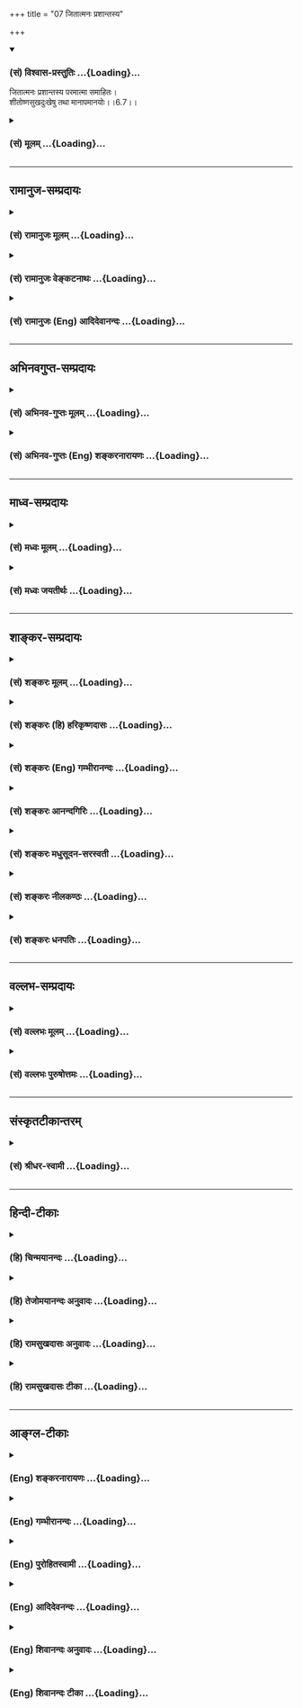 +++
title = "07 जितात्मनः प्रशान्तस्य"

+++
<div class="js_include" newlevelforh1="3" title="(सं) विश्वास-प्रस्तुतिः" unfilled url="/purANam_vaiShNavam/mahAbhAratam/06-bhIShma-parva/03-bhagavad-gItA-parva/saMskRtam/vishvAsa-prastutiH/06_Atma-saMyama-yogaH_a/07_jitAtmanaH_prashA.md">
<details open><summary><h3>(सं) विश्वास-प्रस्तुतिः ...{Loading}...</h3></summary>

जितात्मनः प्रशान्तस्य परमात्मा समाहितः।  
शीतोष्णसुखदुःखेषु तथा मानापमानयोः।।6.7।।
</details>
</div>
<div class="js_include collapsed" newlevelforh1="3" title="(सं) मूलम्" unfilled url="/purANam_vaiShNavam/mahAbhAratam/06-bhIShma-parva/03-bhagavad-gItA-parva/saMskRtam/mUlam/06_Atma-saMyama-yogaH_a/07_jitAtmanaH_prashA.md">
<details><summary><h3>(सं) मूलम् ...{Loading}...</h3></summary>

जितात्मनः प्रशान्तस्य परमात्मा समाहितः।  
शीतोष्णसुखदुःखेषु तथा मानापमानयोः।।6.7।।
</details>
</div>


_________________
## रामानुज-सम्प्रदायः
<div class="js_include collapsed" newlevelforh1="3" title="(सं) रामानुजः मूलम्" unfilled url="/purANam_vaiShNavam/mahAbhAratam/06-bhIShma-parva/03-bhagavad-gItA-parva/saMskRtam/rAmAnujaH/mUlam/06_Atma-saMyama-yogaH_a/07_jitAtmanaH_prashA.md">
<details><summary><h3>(सं) रामानुजः मूलम् ...{Loading}...</h3></summary>

।।6.7।।**शीतोष्णसुखदुःखेषु मानापमानयोः** च **जितात्मनः** जितमनसः
विकाररहितमनसः **प्रशान्तस्य** मनसि **परमात्मा समाहितः** सम्यगाहितः।
स्वरूपेण अवस्थितः प्रत्यगात्मा अत्र परमात्मा इत्युच्यते तस्य एव
प्रकृतत्वात् तस्य अपि पूर्वपूर्वास्थापेक्षया परमात्मत्वात्। आत्मा परं
समाहित इति वा सम्बन्धः।

</details>
</div>
<div class="js_include collapsed" newlevelforh1="3" title="(सं) रामानुजः वेङ्कटनाथः" unfilled url="/purANam_vaiShNavam/mahAbhAratam/06-bhIShma-parva/03-bhagavad-gItA-parva/saMskRtam/rAmAnujaH/venkaTanAthaH/06_Atma-saMyama-yogaH_a/07_jitAtmanaH_prashA.md">
<details><summary><h3>(सं) रामानुजः वेङ्कटनाथः ...{Loading}...</h3></summary>

  
  
।।6.7।। प्रतिष्ठितयोगत्वावस्था तदारोहणोपायश्चोक्तौ अथ योगप्रक्रियां
वक्तुं तदारम्भदशा ज्ञाप्यत इत्याह योगारम्भेति। सप्तम्याःसमाहितः इत्यनेन
अन्वयभ्रमव्युदासायान्वयं पदार्थांश्च व्यञ्जयति शीतोष्णेति।
एतेनमानावमानयोः समस्य इति परोक्ताध्याहारोऽनपेक्षित इति दर्शितम्।
शीतोष्णादिषु द्वन्द्वेष्वनुभूयमानेषु कथं मनसो विजयः इत्यत्राह
विकाररहितमनस इति। विकारश्च हर्षोद्रेकादिरूपः प्रागुक्तः। प्रशान्तस्य
इत्येतद्बाह्येन्द्रियव्यापारनिवृत्तिपरम् मनोविकारनिवृत्तेरुक्तत्वात्
असन्निहितफलाभिसन्ध्यादिराहित्यपरं वा। समाहितः इत्यस्याकाङ्क्षितं
प्रकृतमुचितं चाधिकरणमाह मनसीति। सम्यगाहित इति विशदानुसन्धानयोग्यो जात
इत्यर्थः। जीवात्मप्रकरणे परमात्माकथमुच्यते इत्यत्राहस्वरूपेणेति। अत्रेति
प्रकरणौचित्यसूचनम्। तदेव दर्शयति तस्यैवेति। एवकारेण प्रासङ्गिको हि
पूर्वं परमात्मप्रसङ्ग इतिज्ञापितम्। अपरस्य जीवस्य परमात्मशब्दविषयत्वं
कथं इत्यत्राह तस्यापीति। तथापि परमात्मशब्दस्य प्रसिद्धार्थः परित्यक्तः
स्यात् परत्वं च सङ्कुचितम् परमशब्दनिर्वचनं च न घटते परो मा अस्मादिति हि
तत्। नच पूर्वपूर्वावस्थापेक्षया परो मा अस्मादित्यन्वयः
सिध्यतीत्यरुचेरन्वयान्तरमाह आत्मा परमिति। अत्र चाधिकं केवलमिति वा
परशब्दार्थः।  
  

</details>
</div>
<div class="js_include collapsed" newlevelforh1="3" title="(सं) रामानुजः (Eng) आदिदेवानन्दः" unfilled url="/purANam_vaiShNavam/mahAbhAratam/06-bhIShma-parva/03-bhagavad-gItA-parva/saMskRtam/rAmAnujaH/english/AdidevAnandaH/06_Atma-saMyama-yogaH_a/07_jitAtmanaH_prashA.md">
<details><summary><h3>(सं) रामानुजः (Eng) आदिदेवानन्दः ...{Loading}...</h3></summary>

6.7 Of him whose self is conered, i.e., whose mind is conered, whose
mind is free from fluctuations and who is very calm, 'the great self'
becomes well secured, i.e., exceedingly well secured in connection with
heat and cold, pleasure and pain, and honour and dishonour. Here the
individual self (Pratyagatman) is called 'the great self' (Paramatman),
as the context justifies this only. It can also be called 'great',
because it is at a higher stage relatively to previous successive
stages. Or the word may be construed as follows: The self is secured
greatly - Atma parma samahitah. \[In any case it should not be taken as
the Supreme Being\].

</details>
</div>


_________________
## अभिनवगुप्त-सम्प्रदायः
<div class="js_include collapsed" newlevelforh1="3" title="(सं) अभिनव-गुप्तः मूलम्" unfilled url="/purANam_vaiShNavam/mahAbhAratam/06-bhIShma-parva/03-bhagavad-gItA-parva/saMskRtam/abhinava-guptaH/mUlam/06_Atma-saMyama-yogaH_a/07_jitAtmanaH_prashA.md">
<details><summary><h3>(सं) अभिनव-गुप्तः मूलम् ...{Loading}...</h3></summary>

।।6.7।। तत्र जितमनस इदं रूपम् जितेति। प्रशान्तो निरहंकारः। परेषु आत्मनि च
शीतोष्णादिषु च अभेदधीः न रागद्वेषौ।

</details>
</div>
<div class="js_include collapsed" newlevelforh1="3" title="(सं) अभिनव-गुप्तः (Eng) शङ्करनारायणः" unfilled url="/purANam_vaiShNavam/mahAbhAratam/06-bhIShma-parva/03-bhagavad-gItA-parva/saMskRtam/abhinava-guptaH/english/shankaranArAyaNaH/06_Atma-saMyama-yogaH_a/07_jitAtmanaH_prashA.md">
<details><summary><h3>(सं) अभिनव-गुप्तः (Eng) शङ्करनारायणः ...{Loading}...</h3></summary>

6.7 Jita-etc. A person with complete calmness : a person without ego.
\[The thinking etc.\] ; A thinking that entertains no difference in the
case of others and of himself, and of cold and heat etc., i.e.,
\[entertains\] no like and dislike \[for them\].

</details>
</div>


_________________
## माध्व-सम्प्रदायः
<div class="js_include collapsed" newlevelforh1="3" title="(सं) मध्वः मूलम्" unfilled url="/purANam_vaiShNavam/mahAbhAratam/06-bhIShma-parva/03-bhagavad-gItA-parva/saMskRtam/madhvaH/mUlam/06_Atma-saMyama-yogaH_a/07_jitAtmanaH_prashA.md">
<details><summary><h3>(सं) मध्वः मूलम् ...{Loading}...</h3></summary>

।।6.7 6.8।। जितात्मनः फलमाह जितात्मन इति। जितात्मा हि प्रशान्तो भवति। न
तस्य मनः प्रायो विषयेषु गच्छति। तदा च परमात्मा सम्यगाहितः हृदि सन्निहितो
भवति अपरोक्षज्ञानी भवतीत्यर्थः। अपरोक्षज्ञानिनो लक्षणं स्पष्टयति
शीतोष्णेत्यादिना। शीतोष्णादिषु कूटस्थः ज्ञानविज्ञानतृप्तात्मा
विजितेन्द्रिय इति कूटस्थत्वे हेतुः। विज्ञानं विशेषज्ञानं अपरोक्षज्ञानं
वा। तच्चोक्तं सामान्यैर्ये त्वविज्ञेया विशेषा मम गोचराः। देवादीनां तु
तज्ज्ञानं विज्ञानमिति कीर्तितम्। इति। श्रवणान्मननाच्चैव यज्ज्ञानमुपजायते।
तज्ज्ञानं दर्शनं विष्णोर्विज्ञानं शम्भुरब्रवीत्। विज्ञानं
ज्ञानमङ्गादेर्विशिष्टं दर्शनं तथा इत्यादि। कूटस्थो निर्विकारः
कूटवत्स्थित इति व्युत्पत्तेः। कूटमाकाशःकूटं खं विदलं व्योम सन्धिराकाश
उच्यते। इत्यभिधानात्। योगी योगं कुर्वन्। युक्तो योगसम्पूर्णः। एवम्भूतो
योगानुष्ठाता योगसम्पूर्ण उच्यत इत्यर्थः।

</details>
</div>
<div class="js_include collapsed" newlevelforh1="3" title="(सं) मध्वः जयतीर्थः" unfilled url="/purANam_vaiShNavam/mahAbhAratam/06-bhIShma-parva/03-bhagavad-gItA-parva/saMskRtam/madhvaH/jayatIrthaH/06_Atma-saMyama-yogaH_a/07_jitAtmanaH_prashA.md">
<details><summary><h3>(सं) मध्वः जयतीर्थः ...{Loading}...</h3></summary>

।।6.7 6.8।। योगो विहितः तत्किं जितात्मन इत्यनेन इत्यत आह **जितात्मन**
इति। उपकारी हि बन्धुरुच्यते। तत्र जितं मनः कमुपकारं करोति येन बन्धुः
स्यात् आत्मोद्धारं करोतीति चेत् स एव च कः इत्याशङ्क्येति शेषः। जितात्मनः
फले वक्तव्ये प्रशान्तस्येत्यनुवादः किमर्थः इत्यत आह **जितात्मा ही**ति।
वाक्यभेदेनेदमेव फलकथनमिति भावः। ननु जितात्मत्वमेव प्रशान्तत्वं तत्कथं
तत्फलं स्यात् इत्यत आह **ने**ति। तस्य जितात्मनः स्वत एवेति शेषः। तर्हि
निराकाङ्क्षत्वादुत्तरं वाक्यं व्यर्थमित्यतः परमफलं दर्शयितुं तदिति भावेन
न्यूनमध्याहारेण पूरयन्व्याचष्टे **तदा चे**ति। प्रशान्तत्वे सति परमात्मा
सर्वेषां हृदि सन्निहित एव तत्कुतः प्रशान्तस्य विशेषः इत्यतः
सम्यक्पदसूचितार्थं विवृणोति **अपरोक्षे**ति। योगारूढ इत्यर्थः। यदा हि 6।5
इति योगारूढस्य लक्षणमुक्तं तत्किमर्थं पुनरुच्यते इत्यत आह
**अपरोक्षे**ति। सार्धश्लोकद्वयग्रहणायादिपदं अत्र सप्तम्या अन्वयो न
दृश्यतेऽत आह **शीते**ति। अत्र भास्करोऽन्वयमपश्यन्परमात्मा समाहितः इति
सम्प्रदायागतं पाठं विसृज्यपरात्मसु समा मतिः इति पाठान्तरं प्रकल्प्यसमा
मतिः इति तु आवर्त्य सप्तम्या अन्वयमुक्त्वा पूर्वपाठेऽन्वयाभाव इत्यवादीत्
तदनेन नापहसितं भवति। कृत्रिमेऽपि पाठेसुहृत् इत्यादिकंआत्मौपम्येन 6।32
इत्यादिकं च पुनरुक्तं स्यात्। ननु यः शीतोष्णादिषु कूटस्थः तस्य
ज्ञानविज्ञानतृप्तमनस्त्वं विजितेन्द्रियत्वं चार्थात्सिद्धमेव तत्किमर्थं
पुनरुच्यते इत्यत आह **ज्ञाने**ति। प्रत्येकमन्वयादेकवचनम्। ननु
शिल्पादिविषया बुद्धिर्विज्ञानम्मोक्षे धीर्ज्ञानमन्यत्र विज्ञानं
शिल्पशास्त्रयोः अमरः1।5।6 इत्यभिधानात् तत्कथं विज्ञानेन तृप्तात्माऽयं
स्यात् इत्यत आह **विज्ञानमि**ति। अनेन सामान्यज्ञानं परोक्षज्ञानं वा
ज्ञानमिति सूचितम्। कुत एतत् इत्यत आह **तच्चे**ति।
प्रसिद्धाभिधानार्थोऽप्यङ्गीक्रियत इति चशब्दः। सामान्यैः साधारणैः
पुरुषैः। सामान्यविषयं तु ज्ञानमित्यपि द्रष्टव्यम्। तदेव ज्ञानमिति
सम्बन्धः। अङ्गादेर्व्याकरणादेः शिल्पस्य च। विशिष्टं दर्शनं
वैष्णवशास्त्रम्। कूटस्थशब्दो नित्यादिपर्यायः तेन कथमन्वयः सप्तम्याः
इत्यत आह **कूटस्थ** इति। तत्कथं इत्यत आह **कूटवदि**ति। सुपि स्थः
अष्टा.3।2।4 कूटशब्दोऽनृतवाद्यादिवाची तत्परिग्रहे निर्विकारत्वं न लभ्यत
इत्यत आह **कूटमि**ति। एतैः शब्दैराकाश उच्यत इत्यर्थः। युक्तो योगी इति
पुनरुक्तिरिति मन्दाशङ्कानिरासार्थमाह **योगी**ति। इनेरस्त्यर्थत्वात्
कुर्वन्नित्युक्तम्। निष्ठाया भूतार्थत्वात् सम्पूर्ण इति।
वक्ष्यमाणान्वयापेक्षया क्रमोल्लङ्घनम्। तर्हि विरुद्धार्थयोः कथं
सामानाधिकरण्यं इत्यत आह **एवम्भूत** इति। धातुसम्बन्धे प्रत्ययाः इति
ह्युक्तम्।

</details>
</div>


_________________
## शाङ्कर-सम्प्रदायः
<div class="js_include collapsed" newlevelforh1="3" title="(सं) शङ्करः मूलम्" unfilled url="/purANam_vaiShNavam/mahAbhAratam/06-bhIShma-parva/03-bhagavad-gItA-parva/saMskRtam/shankaraH/mUlam/06_Atma-saMyama-yogaH_a/07_jitAtmanaH_prashA.md">
<details><summary><h3>(सं) शङ्करः मूलम् ...{Loading}...</h3></summary>

।।6.7।। **जितात्मनः** कार्यकरणसंघात आत्मा जितो येन सः जितात्मा तस्य
जितात्मनः **प्रशान्तस्य** प्रसन्नान्तःकरणस्य सतः संन्यासिनः परमात्मा
समाहितः साक्षादात्मभावेन वर्तते इत्यर्थः। किञ्च **शीतोष्णसुखदुःखेषु
तथा** माने अपमाने च **मानापमानयोः** पूजापरिभवयोः समः स्यात्।।

</details>
</div>
<div class="js_include collapsed" newlevelforh1="3" title="(सं) शङ्करः (हि) हरिकृष्णदासः" unfilled url="/purANam_vaiShNavam/mahAbhAratam/06-bhIShma-parva/03-bhagavad-gItA-parva/saMskRtam/shankaraH/hindI/harikRShNadAsaH/06_Atma-saMyama-yogaH_a/07_jitAtmanaH_prashA.md">
<details><summary><h3>(सं) शङ्करः (हि) हरिकृष्णदासः ...{Loading}...</h3></summary>

।।6.7।। जिसने मन इन्द्रिय आदिके संघातरूप इस शरीरको अपने वशमें कर लिया है
और जो प्रशान्त है जिसका अन्तःकरण सदा प्रसन्न रहता है उस संन्यासीको भली
प्रकारसे सर्वत्र परमात्मा प्राप्त है अर्थात् साक्षात् आत्मभावसे विद्यमान
है। तथा वह सर्दीगर्मी और सुखदुःखमें एवं मान और अपमानमें यानी पूजा और
तिरस्कारमें भी ( सम हो जाता है )।

</details>
</div>
<div class="js_include collapsed" newlevelforh1="3" title="(सं) शङ्करः (Eng) गम्भीरानन्दः" unfilled url="/purANam_vaiShNavam/mahAbhAratam/06-bhIShma-parva/03-bhagavad-gItA-parva/saMskRtam/shankaraH/english/gambhIrAnandaH/06_Atma-saMyama-yogaH_a/07_jitAtmanaH_prashA.md">
<details><summary><h3>(सं) शङ्करः (Eng) गम्भीरानन्दः ...{Loading}...</h3></summary>

6.7 Parama-atma, the supreme Self; jita-atmanah, of one who has control
over the aggregate of his body and organs; prasantasya, who is tranil,
who is a monk with his internal organ placid; samahitah, becomes
manifest, i.e. becomes directly manifest as his own Self. Moreover, (he
should be eipoised) sita-usna-sukha-duhkhesu, in the midst of cold and
heat, happiness and sorrow; tatha, as also; mana-apamanayoh in honour
and dishonour, adoration and despise.

</details>
</div>
<div class="js_include collapsed" newlevelforh1="3" title="(सं) शङ्करः आनन्दगिरिः" unfilled url="/purANam_vaiShNavam/mahAbhAratam/06-bhIShma-parva/03-bhagavad-gItA-parva/saMskRtam/shankaraH/AnandagiriH/06_Atma-saMyama-yogaH_a/07_jitAtmanaH_prashA.md">
<details><summary><h3>(सं) शङ्करः आनन्दगिरिः ...{Loading}...</h3></summary>

।।6.7।। कथं संयतकार्यकरणस्य बन्धुरात्मेति तत्राह **जितात्मन इति।**
जितकार्यकरणसंघातस्य प्रकर्षेणोपरतबाह्याभ्यन्तरकरणस्य परमात्मा विक्षेपेण
पुनः पुनरनभिभूयमानो निरन्तरं चित्ते प्रथत इत्यर्थः। जितात्मानं
संन्यस्तसमस्तकर्माणमधिकारिणं प्रदर्श्य योगाङ्गानि दर्शयति **शीतेति।**
समः स्यादित्यध्याहारः। पूर्वार्धं व्याचष्टे **जितेत्यादिना।** न केवलं
तस्य परमात्मा साक्षादात्मभावेन वर्तते किंतु शीतोष्णादिभिरपि नासौ चाल्यते
तत्त्वज्ञानादित्युत्तरार्धं विभजते **किञ्चेति।** तेषु समः स्यादिति
संबन्धः।

</details>
</div>
<div class="js_include collapsed" newlevelforh1="3" title="(सं) शङ्करः मधुसूदन-सरस्वती" unfilled url="/purANam_vaiShNavam/mahAbhAratam/06-bhIShma-parva/03-bhagavad-gItA-parva/saMskRtam/shankaraH/madhusUdana-sarasvatI/06_Atma-saMyama-yogaH_a/07_jitAtmanaH_prashA.md">
<details><summary><h3>(सं) शङ्करः मधुसूदन-सरस्वती ...{Loading}...</h3></summary>

।।6.7।। जितात्मनः स्वबन्धुत्वं विवृणोति शीतोष्णसुखदुःखेषु
चित्तविक्षेपकरेषु सत्स्वपि तथा मानापमानयोः
पूजापरिभवयोश्चित्तविक्षेपहेत्वोः सतोरपि तेषु समत्वेनेति वा जितात्मनः
प्रागुक्तस्य जितेन्द्रियस्य प्रशान्तस्य सर्वत्र समबुद्ध्या
रागद्वेषशून्यस्य परमात्मा स्वप्रकाशज्ञानस्वभाव आत्मा समाहितः समाधिविषयो
योगारूढो भवति। परमिति वा छेदः। जितात्मनः प्रशान्तस्यैव परं केवलमात्मा
समाहितो भवति नान्यस्य। तस्माज्जितात्मा प्रशान्तश्च भवेदित्यर्थः।

</details>
</div>
<div class="js_include collapsed" newlevelforh1="3" title="(सं) शङ्करः नीलकण्ठः" unfilled url="/purANam_vaiShNavam/mahAbhAratam/06-bhIShma-parva/03-bhagavad-gItA-parva/saMskRtam/shankaraH/nIlakaNThaH/06_Atma-saMyama-yogaH_a/07_jitAtmanaH_prashA.md">
<details><summary><h3>(सं) शङ्करः नीलकण्ठः ...{Loading}...</h3></summary>

।।6.7।। मनसो जये फलमाह **जितात्मन इति।** शीतोष्णादिषु प्राप्तेषु
जितात्मनो निर्विकारचित्तस्य आत्मा चित्तं परमुत्कर्षेण समाहितः समाधिं
प्राप्तो भवति। अतः समाधिसिद्ध्यर्थं मनो जेतव्यमेवेत्यर्थः।

</details>
</div>
<div class="js_include collapsed" newlevelforh1="3" title="(सं) शङ्करः धनपतिः" unfilled url="/purANam_vaiShNavam/mahAbhAratam/06-bhIShma-parva/03-bhagavad-gItA-parva/saMskRtam/shankaraH/dhanapatiH/06_Atma-saMyama-yogaH_a/07_jitAtmanaH_prashA.md">
<details><summary><h3>(सं) शङ्करः धनपतिः ...{Loading}...</h3></summary>

।।6.7।। जितात्मनः स्वबन्धुत्वे फल माह **जितात्मन इति।** कार्यकारणसंगात
आत्मा जितो येन स तस्य प्रशान्तस्य योगेन जितचित्तस्य योगारुढस्येतियावत्।
परमात्मा शुद्धस्तत्पदार्थः समाहितः साक्षादात्मभावेन वर्तते। सत
जीवन्मुक्तो भवतीत्याह **शीतेत्यादिना।** शीतोष्णसुखदुःखेषु तथा
मानापमानयोः पूजापरिभवयोः समः स्यादित्यध्याहारः। सर्वं वाक्यं सावधारणमिति
न्यायेन जितात्मनः प्रशान्तस्यैवेत्यर्थः। एतेन प्रशान्तस्यैव परं केवलमिति
प्रत्युक्तम्। यत्तु शीतोष्णसुखदुःखेषु चित्तविक्षेपकरेषु सत्स्वपि तथा
मानापमानयोः सतोरपि तेषु समत्वेनेति वा जितात्मन इति केचिद्वर्णयन्ति
तत्रेन्द्रियेषु जाग्रत्सु शीतादेरस्तित्वं संभवत्येवेति
सत्स्वपीत्याद्युक्तिररुचिग्रस्ता। एतेन शीतादिषु प्राप्तेषु जितात्मनो
निर्विकारचित्तस्य परमुत्कर्षेणात्मा समाहितः समाधिं प्राप्तो भवत्यतः
समाधिसिद्य्धर्थ मनो जेतव्यं भवतीत्यर्थ इति प्रत्युक्तम्।
शीतादिष्वप्राप्तेषु किंचित्समाहितस्य प्राप्तेषूत्कर्षेणेत्यस्य
विपर्ययरुपत्वात् येतव्यस्य मनसः स्थितौ शीतादयोऽपि संत्येवेति
प्राप्तेष्वित्यस्य व्यर्थत्वाच्च। यदप्येवंविधस्यात्मान्तःकरणं शीतादिषु
द्वन्द्वशब्दवाच्येषु परमत्यर्थ समाहितः सहिष्णुरविक्रियो भवतीत्यर्थ इति
तदपि न। मुख्यार्थे संभवत्यमुख्यार्थस्यान्याय्यत्वात्। यद्वा
भाष्यस्योपलक्षणार्थत्वमङ्गीकृत्योदाहृतव्याख्यानान्युपादेयानि।

</details>
</div>


_________________
## वल्लभ-सम्प्रदायः
<div class="js_include collapsed" newlevelforh1="3" title="(सं) वल्लभः मूलम्" unfilled url="/purANam_vaiShNavam/mahAbhAratam/06-bhIShma-parva/03-bhagavad-gItA-parva/saMskRtam/vallabhaH/mUlam/06_Atma-saMyama-yogaH_a/07_jitAtmanaH_prashA.md">
<details><summary><h3>(सं) वल्लभः मूलम् ...{Loading}...</h3></summary>

।।6.7।। जितात्मनो बन्धुत्वं स्फुटयति जितात्मन इति। कालधर्मेषु
शीतोष्णादिषु सत्स्वपि तस्य परं केवलमात्मा समाहितो भवतीति
परमात्माऽन्तर्यामीव समाधिगतो भवति।

</details>
</div>
<div class="js_include collapsed" newlevelforh1="3" title="(सं) वल्लभः पुरुषोत्तमः" unfilled url="/purANam_vaiShNavam/mahAbhAratam/06-bhIShma-parva/03-bhagavad-gItA-parva/saMskRtam/vallabhaH/puruShottamaH/06_Atma-saMyama-yogaH_a/07_jitAtmanaH_prashA.md">
<details><summary><h3>(सं) वल्लभः पुरुषोत्तमः ...{Loading}...</h3></summary>

  
  
।।6.7।। ननु बन्धुत्वे कथं हितकृद्भवेत् इत्यत आह जितात्मन इति। जितात्मनः
वशीकृतभावात्मनः। शीतोष्णसुखदुःखेषु संयोगविप्रयोगेषु प्रशान्तस्य संयोगे
स्वसौभाग्यादिमदरहितस्य विप्रयोगे क्लेशेन प्रिये दोषारोपरहितस्य। तथा
भगवतः सकाशान्मानापमानयोः समस्य। परमात्मा पुरुषोत्तमः समाहितस्तदर्थं
दास्यदाने सावधानस्तिष्ठति। तद्धृदय एव समाहितस्तिष्ठतीति भावः।  
  

</details>
</div>


_________________
## संस्कृतटीकान्तरम्
<div class="js_include collapsed" newlevelforh1="3" title="(सं) श्रीधर-स्वामी" unfilled url="/purANam_vaiShNavam/mahAbhAratam/06-bhIShma-parva/03-bhagavad-gItA-parva/saMskRtam/shrIdhara-svAmI/06_Atma-saMyama-yogaH_a/07_jitAtmanaH_prashA.md">
<details><summary><h3>(सं) श्रीधर-स्वामी ...{Loading}...</h3></summary>

।।6.7।। जितात्मनः स्वस्मिन्बन्धुत्वं स्फुटयति **जितात्मन इति।** जित आत्मा
येन तस्य प्रशान्तस्य रागादिरहितस्यैव परं केवलमात्मा शीतोष्णादिषु
सत्स्वपि समाहितः स्वात्मनिष्ठो भवति नान्यस्य। यद्वा तस्य हृदि परमात्मा
समाहितः स्थितो भवति।

</details>
</div>


_________________
## हिन्दी-टीकाः
<div class="js_include collapsed" newlevelforh1="3" title="(हि) चिन्मयानन्दः" unfilled url="/purANam_vaiShNavam/mahAbhAratam/06-bhIShma-parva/03-bhagavad-gItA-parva/hindI/chinmayAnandaH/06_Atma-saMyama-yogaH_a/07_jitAtmanaH_prashA.md">
<details><summary><h3>(हि) चिन्मयानन्दः ...{Loading}...</h3></summary>

।।6.7।। जब योगारूढ़ पुरुष आत्मचिन्तन में स्थित हो जाता है तब उसमें वह
क्षमता आ जाती है कि वह जीवन की सभीअनुकूल और प्रतिकूलपरिस्थितियों में
ध्यानाभ्यास की निरन्तरता बनाये रख सकता है। यहाँ दूसरी पंक्ति में स्पष्ट
दर्शाया है कि बाह्य जगत् में कोई ऐसा पर्याप्त कारण नहीं रह जाता जो उसे
आत्मध्यान से विचलित कर सके। शीतउष्ण सुखदुख तथा मानअपमान इन तीन द्वन्द्वों
के द्वारा भगवान् सभी संभाव्य विघ्नों को सूचित करते हैं जो मनुष्य के जीवन
में आकर उसकी समता और शांति को भंग करने में समर्थ होते हैं। शीतउष्ण इसका
अनुभव स्थूल शरीर के स्तर पर होता है। शीत या उष्ण में हमारे मन के विचारों
पर कोई प्रभाव नहीं पड़ता। वे शीत में न सिकुड़ते हैं और न काँपते हैं उसी
प्रकार उष्णता से न वे अधिक व्यापक होते हैं और न उन्हें स्वेद आता है ये
सब लक्षण शरीर में ही दिखाई देते हैं और इसलिये शीतउष्ण इस द्वन्द्व के
द्वारा वे सभी अनुभव बताये गये हैं जो शरीर को होते हैं जैसेरोग युवावस्था
वृद्धावस्था आदि। सुखदुख मन के स्तर पर प्राप्त होने वाले सभी अनुभवों को
सुखदुख रूप द्वन्द्व से दर्शाया गया है। स्पष्ट है कि इसका अनुभव मन को
होता है शरीर को नहीं। प्रेम और घृणा स्नेह और ईर्ष्या करुणा और क्रूरता
ऐसी ही असंख्य प्रकार की भावनाएँ मन में उठती रहती हैं जो मनुष्य को विचलित
कर देती हैं परन्तु इनमें किसी में भी यह सार्मथ्य नहीं कि वह जितेन्द्रिय
संयमित पुरुष को किसी प्रकार की हानि पहुँचा सके। मानअपमान के कारण यदि किसी
साधक को विक्षेप होता है तो उसके प्रति सहानुभूति दिखाने की कोई आवश्यकता
नहीं। मानअपमान की कल्पना बुद्धि की होती है और फिर मनुष्य अपनी कल्पना के
अनुसार प्राप्त परिस्थितियों में प्रतिक्रिया व्यक्त करता है। शरीर मन और
बुद्धि ये तीन उपाधियाँ हैं जिनके द्वारा उपर्युक्त द्वन्द्वरूप विघ्न आने
की संभावनायें रहती हैं। भगवान् कहते हैं कि प्रशान्त चित्त वाले
जितेन्द्रिय पुरुष के लिये परमात्मा सदा ही आत्मभाव से विद्यमान रहता है।
इन परिस्थितियों का उस पर कुछ भी प्रभाव नहीं पड़ता। अनुकूल या प्रतिकूल
परिस्थितयाँ हों अच्छा या बुरा वातावरण हो अथवा मूर्ख या बुद्धिमान का साथ
हो आत्मज्ञानी पुरुष सदा प्रशान्त और समभाव में स्थित रहता है। ऐसे ज्ञानी
पुरुष की क्या विशेषता है क्यों कोई पुरुष इस कठिन साधना का अभ्यास करे
भगवान् कहते हैं

</details>
</div>
<div class="js_include collapsed" newlevelforh1="3" title="(हि) तेजोमयानन्दः अनुवादः" unfilled url="/purANam_vaiShNavam/mahAbhAratam/06-bhIShma-parva/03-bhagavad-gItA-parva/hindI/tejomayAnandaH/anuvAdaH/06_Atma-saMyama-yogaH_a/07_jitAtmanaH_prashA.md">
<details><summary><h3>(हि) तेजोमयानन्दः अनुवादः ...{Loading}...</h3></summary>

।।6.7।। शीत-उष्ण, सुख-दु:ख तथा मान-अपमान में जो प्रशान्त रहता है, ऐसे
जितात्मा पुरुष के लिये परमात्मा सम्यक् प्रकार से स्थित है, अर्थात्,
आत्मरूप से विद्यमान है।।

</details>
</div>
<div class="js_include collapsed" newlevelforh1="3" title="(हि) रामसुखदासः अनुवादः" unfilled url="/purANam_vaiShNavam/mahAbhAratam/06-bhIShma-parva/03-bhagavad-gItA-parva/hindI/rAmasukhadAsaH/anuvAdaH/06_Atma-saMyama-yogaH_a/07_jitAtmanaH_prashA.md">
<details><summary><h3>(हि) रामसुखदासः अनुवादः ...{Loading}...</h3></summary>

।।6.7।। जिसने अपने-आपपर अपनी विजय कर ली है, उस शीत-उष्ण
(अनुकूलता-प्रतिकूलता) सुख-दुःख तथा मान-अपमानमें निर्विकार मनुष्यको
परमात्मा नित्यप्राप्त हैं।

</details>
</div>
<div class="js_include collapsed" newlevelforh1="3" title="(हि) रामसुखदासः टीका" unfilled url="/purANam_vaiShNavam/mahAbhAratam/06-bhIShma-parva/03-bhagavad-gItA-parva/hindI/rAmasukhadAsaH/TIkA/06_Atma-saMyama-yogaH_a/07_jitAtmanaH_prashA.md">
<details><summary><h3>(हि) रामसुखदासः टीका ...{Loading}...</h3></summary>

।।6.7।।***व्याख्या--***\[छठे श्लोकमें**'अनात्मनः'** पद और यहाँ
**'जितात्मनः'** पद आया है। इसका तात्पर्य है कि जो 'अनात्मा' होता है, वह
शरीरादि प्राकृत पदार्थोंके साथ 'मैं 'और 'मेरा'-पन करके अपने साथ
शत्रुताका बर्ताव करता है और जो 'जितात्मा' होता है, वह शरीरादि प्राकृत
पदार्थोंसे अपना सम्बन्ध न मानकर अपने साथ मित्रताका बर्ताव करता है। इस
तरह अनात्मा मनुष्य अपना पतन करता है और जितात्मा मनुष्य अपना उद्धार करता
है। \]**'जितात्मनः'** जो शरीर, इन्द्रियाँ, मन, बुद्धि आदि किसी भी प्राकृत
पदार्थकी अपने लिये सहायता नहीं मानता और उन प्राकृत पदार्थोंके साथ
किञ्चिन्मात्र भी अपनेपनका सम्बन्ध नहीं जोड़ता, उसका नाम 'जितात्मा' है।
जितात्मा मनुष्य अपनी तो हित करता ही है, उसके द्वारा दुनियाका भी बड़ा
भारी हित होता है।

</details>
</div>


_________________
## आङ्ग्ल-टीकाः
<div class="js_include collapsed" newlevelforh1="3" title="(Eng) शङ्करनारायणः" unfilled url="/purANam_vaiShNavam/mahAbhAratam/06-bhIShma-parva/03-bhagavad-gItA-parva/english/shankaranArAyaNaH/06_Atma-saMyama-yogaH_a/07_jitAtmanaH_prashA.md">
<details><summary><h3>(Eng) शङ्करनारायणः ...{Loading}...</h3></summary>

6.7. The thinking of the person, with subdued mind and \[hence\] with
complete calmness, remains in eilibrium in the case of others and of
himself, in cold and heat, in pleasure and pain, like-wise in honour and
dishonour.

</details>
</div>
<div class="js_include collapsed" newlevelforh1="3" title="(Eng) गम्भीरानन्दः" unfilled url="/purANam_vaiShNavam/mahAbhAratam/06-bhIShma-parva/03-bhagavad-gItA-parva/english/gambhIrAnandaH/06_Atma-saMyama-yogaH_a/07_jitAtmanaH_prashA.md">
<details><summary><h3>(Eng) गम्भीरानन्दः ...{Loading}...</h3></summary>

6.7 The supreme Self of one who has control over the aggregate of his
body and organs, and who is tranil, becomes manifest. (He should be
eipoised) \[These words are supplied to complete the sentence.\] in the
midst of cold and heat, happiness and sorrow, as also honour and
dishonour.

</details>
</div>
<div class="js_include collapsed" newlevelforh1="3" title="(Eng) पुरोहितस्वामी" unfilled url="/purANam_vaiShNavam/mahAbhAratam/06-bhIShma-parva/03-bhagavad-gItA-parva/english/purohitasvAmI/06_Atma-saMyama-yogaH_a/07_jitAtmanaH_prashA.md">
<details><summary><h3>(Eng) पुरोहितस्वामी ...{Loading}...</h3></summary>

6.7 The Self of him who is self-controlled, and has attained peace is
equally unmoved by heat or cold, pleasure or pain, honour or dishonour.

</details>
</div>
<div class="js_include collapsed" newlevelforh1="3" title="(Eng) आदिदेवनन्दः" unfilled url="/purANam_vaiShNavam/mahAbhAratam/06-bhIShma-parva/03-bhagavad-gItA-parva/english/AdidevanandaH/06_Atma-saMyama-yogaH_a/07_jitAtmanaH_prashA.md">
<details><summary><h3>(Eng) आदिदेवनन्दः ...{Loading}...</h3></summary>

6.7 Of him whose mind is conered and who is serene, the great self is
well secured in heat and cold, in pleasure and pain, and in honour and
dishonour.

</details>
</div>
<div class="js_include collapsed" newlevelforh1="3" title="(Eng) शिवानन्दः अनुवादः" unfilled url="/purANam_vaiShNavam/mahAbhAratam/06-bhIShma-parva/03-bhagavad-gItA-parva/english/shivAnandaH/anuvAdaH/06_Atma-saMyama-yogaH_a/07_jitAtmanaH_prashA.md">
<details><summary><h3>(Eng) शिवानन्दः अनुवादः ...{Loading}...</h3></summary>

6.7 The Supreme Self of him who is self-controlled and peaceful is
balanced in cold and heat, pleasure and pain, as also in honour and
dishonour.

</details>
</div>
<div class="js_include collapsed" newlevelforh1="3" title="(Eng) शिवानन्दः टीका" unfilled url="/purANam_vaiShNavam/mahAbhAratam/06-bhIShma-parva/03-bhagavad-gItA-parva/english/shivAnandaH/TIkA/06_Atma-saMyama-yogaH_a/07_jitAtmanaH_prashA.md">
<details><summary><h3>(Eng) शिवानन्दः टीका ...{Loading}...</h3></summary>

6.7 जितात्मनः of the selfcontrolled; प्रशान्तस्य of the peaceful;
परमात्मा the Supreem Self; समाहितः balanced; शीतोष्णसुखदुःखेषु in cold
and heat; pleasure and pain; तथा as also; मानापमानयोः in honour and
dishonour.Commentary The selfcontrolled Yogi who is rooted in the Self
keeps poise amidst the pairs of opposites (Dvandvas) or the alternating
waves of cold and heat; pleasure and pain; honour and dishonour. When
the Yogi has subdued his senses; when his mind is balanced and peaceful
under all conditions; when he is not in the least influenced by the
pairts of opposites; when he has renounced all actions; then the Highest
Self really becomes his own Self. He attains to Selfrealisation. As he
rests in hiw own Self; he is ever serene or tranil he is not affected by
the pairs of opposites; and he stands as adamant in the face of the
changing conditions of Nature.

</details>
</div>
